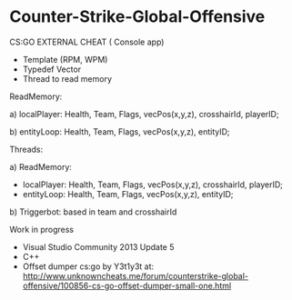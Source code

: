 # Counter-Strike-Global-Offensive

CS:GO EXTERNAL CHEAT ( Console app)

* Template (RPM, WPM)
* Typedef Vector
* Thread to read memory


ReadMemory:

a) localPlayer: Health, Team, Flags, vecPos(x,y,z), crosshairId, playerID;

b) entityLoop: Health, Team, Flags, vecPos(x,y,z), entityID;

Threads:

a) ReadMemory:  
* localPlayer: Health, Team, Flags, vecPos(x,y,z), crosshairId, playerID;
* entityLoop: Health, Team, Flags, vecPos(x,y,z), entityID;

b) Triggerbot:  based in team and crosshairId


Work in progress

* Visual Studio Community 2013 Update 5
* C++
* Offset dumper cs:go by Y3t1y3t at: http://www.unknowncheats.me/forum/counterstrike-global-offensive/100856-cs-go-offset-dumper-small-one.html
